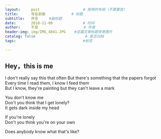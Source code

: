 ```yaml
---
layout:     post                    # 使用的布局（不需要改）
title:      写在前面            # 标题 
subtitle:   序言     #副标题
date:       2018-11-09              # 时间
author:     不息                     # 作者
header-img: img/IMG_4841.JPG    #这篇文章标题背景图片
catalog: false                       # 是否归档
tags:                               #标签
  
---
```


## **Hey，this is me**
I don't really say this that often
But there's something that the papers forgot  
Every time I read them, I know I feed them  
But I know, they're painting but they can't leave a mark  

You don't know me    
Don't you think that I get lonely?  
It gets dark inside my head   

If you're lonely  
Don't you think you're on your own  

Does anybody know what that's like?  
　　
